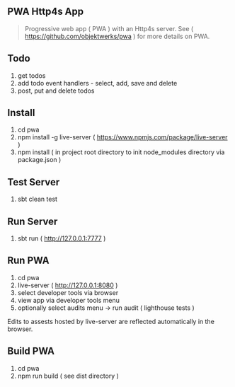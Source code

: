 PWA Http4s App
--------------
>Progressive web app ( PWA ) with an Http4s server. See ( https://github.com/objektwerks/pwa )
for more details on PWA.

Todo
----
1. get todos
2. add todo event handlers - select, add, save and delete
3. post, put and delete todos

Install
-------
1. cd pwa
2. npm install -g live-server ( https://www.npmjs.com/package/live-server )
3. npm install ( in project root directory to init node_modules directory via package.json )

Test Server
-----------
1. sbt clean test

Run Server
----------
1. sbt run ( http://127.0.0.1:7777 )

Run PWA
-------
1. cd pwa
2. live-server ( http://127.0.0.1:8080 )
3. select developer tools via browser
4. view app via developer tools menu
5. optionally select audits menu -> run audit ( lighthouse tests )

Edits to assests hosted by live-server are reflected automatically in the browser.

Build PWA
---------
1. cd pwa
2. npm run build ( see dist directory )